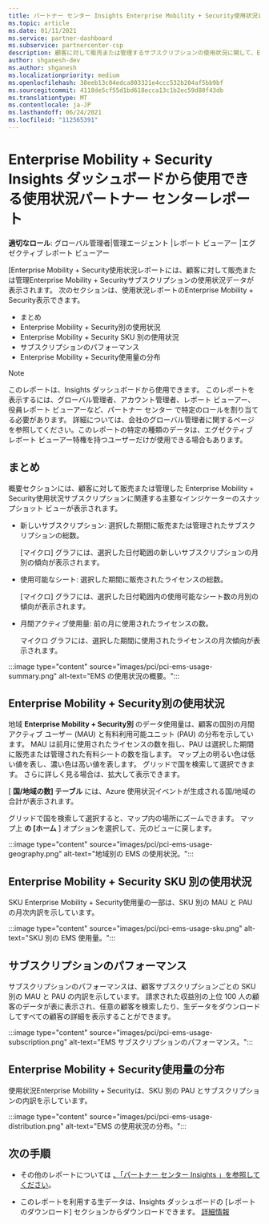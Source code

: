 ```yaml
---
title: パートナー センター Insights Enterprise Mobility + Security使用状況レポート
ms.topic: article
ms.date: 01/11/2021
ms.service: partner-dashboard
ms.subservice: partnercenter-csp
description: 顧客に対して販売または管理するサブスクリプションの使用状況に関して、Enterprise Mobility + Securityを改善できる場所を確認します。
author: shganesh-dev
ms.author: shganesh
ms.localizationpriority: medium
ms.openlocfilehash: 38eeb13c04edca803321e4ccc532b204af5bb9bf
ms.sourcegitcommit: 4118de5cf55d1bd618ecca13c1b2ec59d80f43db
ms.translationtype: MT
ms.contentlocale: ja-JP
ms.lasthandoff: 06/24/2021
ms.locfileid: "112565391"
---
```

# <a name="enterprise-mobility--security-usage-report-available-from-the-partner-center-insights-dashboard"></a>Enterprise Mobility + Security Insights ダッシュボードから使用できる使用状況パートナー センターレポート

**適切なロール**: グローバル管理者|管理エージェント |レポート ビューアー |エグゼクティブ レポート ビューアー

[Enterprise Mobility + Security使用状況レポートには、顧客に対して販売または管理Enterprise Mobility + Securityサブスクリプションの使用状況データが表示されます。 次のセクションは、使用状況レポートのEnterprise Mobility + Security表示できます。

- まとめ
- Enterprise Mobility + Security別の使用状況
- Enterprise Mobility + Security SKU 別の使用状況
- サブスクリプションのパフォーマンス
- Enterprise Mobility + Security使用量の分布

 > [!NOTE]
 > このレポートは、Insights ダッシュボードから使用できます。 このレポートを表示するには、グローバル管理者、アカウント管理者、レポート ビューアー、役員レポート ビューアーなど、パートナー センター で特定のロールを割り当てる必要があります。 詳細については、会社のグローバル管理者に関するページを参照してください。このレポートの特定の種類のデータは、エグゼクティブ レポート ビューアー特権を持つユーザーだけが使用できる場合もあります。

## <a name="summary"></a>まとめ

概要セクションには、顧客に対して販売または管理した Enterprise Mobility + Security使用状況サブスクリプションに関連する主要なインジケーターのスナップショット ビューが表示されます。 

- 新しいサブスクリプション: 選択した期間に販売または管理されたサブスクリプションの総数。

   [マイクロ] グラフには、選択した日付範囲の新しいサブスクリプションの月別の傾向が表示されます。

- 使用可能なシート: 選択した期間に販売されたライセンスの総数。

   [マイクロ] グラフには、選択した日付範囲内の使用可能なシート数の月別の傾向が表示されます。

- 月間アクティブ使用量: 前の月に使用されたライセンスの数。

   マイクロ グラフには、選択した期間に使用されたライセンスの月次傾向が表示されます。

:::image type="content" source="images/pci/pci-ems-usage-summary.png" alt-text="EMS の使用状況の概要。":::

## <a name="enterprise-mobility--security-usage-by-geography"></a>Enterprise Mobility + Security別の使用状況

地域 **Enterprise Mobility + Security別** のデータ使用量は、顧客の国別の月間アクティブ ユーザー (MAU) と有料利用可能ユニット (PAU) の分布を示しています。 MAU は前月に使用されたライセンスの数を指し、PAU は選択した期間に販売または管理された有料シートの数を指します。 マップ上の明るい色は低い値を表し、濃い色は高い値を表します。 グリッドで国を検索して選択できます。 さらに詳しく見る場合は、拡大して表示できます。

[ **国/地域の数] テーブル** には、Azure 使用状況イベントが生成される国/地域の合計が表示されます。

グリッドで国を検索して選択すると、マップ内の場所にズームできます。 マップ上 **の [ホーム** ] オプションを選択して、元のビューに戻します。

:::image type="content" source="images/pci/pci-ems-usage-geography.png" alt-text="地域別の EMS の使用状況。":::

## <a name="enterprise-mobility--security-usage-by-sku"></a>Enterprise Mobility + Security SKU 別の使用状況

SKU Enterprise Mobility + Security使用量の一部は、SKU 別の MAU と PAU の月次内訳を示しています。

:::image type="content" source="images/pci/pci-ems-usage-sku.png" alt-text="SKU 別の EMS 使用量。":::

## <a name="subscriptions-performance"></a>サブスクリプションのパフォーマンス

サブスクリプションのパフォーマンスは、顧客サブスクリプションごとの SKU 別の MAU と PAU の内訳を示しています。 請求された収益別の上位 100 人の顧客のデータが表に表示され、任意の顧客を検索したり、生データをダウンロードしてすべての顧客の詳細を表示することができます。

:::image type="content" source="images/pci/pci-ems-usage-subscription.png" alt-text="EMS サブスクリプションのパフォーマンス。":::

## <a name="enterprise-mobility--security-usage-distribution"></a>Enterprise Mobility + Security使用量の分布

使用状況Enterprise Mobility + Securityは、SKU 別の PAU とサブスクリプションの内訳を示しています。

:::image type="content" source="images/pci/pci-ems-usage-distribution.png" alt-text="EMS の使用状況の分布。":::

## <a name="next-steps"></a>次の手順

- その他のレポートについては [、「パートナー センター Insights 」を参照してください](partner-center-insights.md)。

- このレポートを利用する生データは、Insights ダッシュボードの [レポートのダウンロード] セクションからダウンロードできます。 [詳細情報](pci-download-reports.md) 
